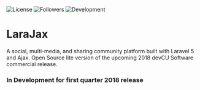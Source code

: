 ![License](https://img.shields.io/badge/License-GNUv3-blue.svg)  ![Followers](https://img.shields.io/badge/Version-487,223-blue.svg)  ![Development](https://img.shields.io/badge/Development-Rapid-blue.svg)


# LaraJax
A social, multi-media, and sharing community platform built with Laravel 5 and Ajax. Open Source lite version of the upcoming 2018 devCU Software commercial release.

### In Development for first quarter 2018 release
